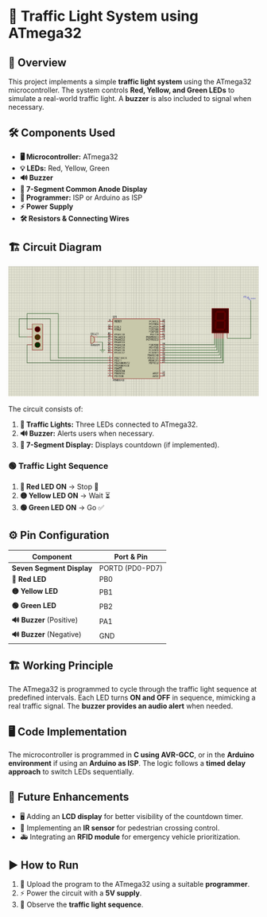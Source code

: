 # 🚦 Traffic Light System using ATmega32

## 📌 Overview
This project implements a simple **traffic light system** using the ATmega32 microcontroller. The system controls **Red, Yellow, and Green LEDs** to simulate a real-world traffic light. A **buzzer** is also included to signal when necessary.

## 🛠️ Components Used
- **🖥️ Microcontroller:** ATmega32
- **💡 LEDs:** Red, Yellow, Green
- **🔊 Buzzer**
- **🔢 7-Segment Common Anode Display**
- **🔌 Programmer:** ISP or Arduino as ISP
- **⚡ Power Supply**
- **🛠️ Resistors & Connecting Wires**

## 🏗️ Circuit Diagram
![Circuit Diagram](circuit_diagram.png)

The circuit consists of:
1. **🚦 Traffic Lights:** Three LEDs connected to ATmega32.
2. **🔊 Buzzer:** Alerts users when necessary.
3. **🔢 7-Segment Display:** Displays countdown (if implemented).

### 🟢 Traffic Light Sequence
1. **🔴 Red LED ON** → Stop 🚗
2. **🟡 Yellow LED ON** → Wait ⏳
3. **🟢 Green LED ON** → Go ✅

## ⚙️ Pin Configuration

| Component        | Port & Pin |
|-----------------|-----------|
| **Seven Segment Display** | PORTD (PD0-PD7) |
| **🔴 Red LED**   | PB0       |
| **🟡 Yellow LED** | PB1       |
| **🟢 Green LED**  | PB2       |
| **🔊 Buzzer** (Positive) | PA1       |
| **🔊 Buzzer** (Negative) | GND       |

## 🏗️ Working Principle
The ATmega32 is programmed to cycle through the traffic light sequence at predefined intervals. Each LED turns **ON and OFF** in sequence, mimicking a real traffic signal. The **buzzer provides an audio alert** when needed.

## 🖥️ Code Implementation
The microcontroller is programmed in **C using AVR-GCC**, or in the **Arduino environment** if using an **Arduino as ISP**. The logic follows a **timed delay approach** to switch LEDs sequentially.

## 🚀 Future Enhancements
- 🖥️ Adding an **LCD display** for better visibility of the countdown timer.
- 🚶 Implementing an **IR sensor** for pedestrian crossing control.
- 🚑 Integrating an **RFID module** for emergency vehicle prioritization.

## ▶️ How to Run
1. 🔌 Upload the program to the ATmega32 using a suitable **programmer**.
2. ⚡ Power the circuit with a **5V supply**.
3. 👀 Observe the **traffic light sequence**.
